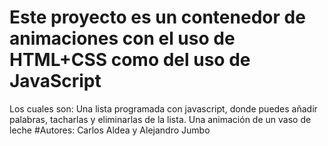 ﻿# Este proyecto es un contenedor de animaciones con el uso de HTML+CSS como del uso de JavaScript
 Los cuales son:
 Una lista programada con javascript, donde puedes añadir palabras, tacharlas y eliminarlas de la lista.
 Una animación de un vaso de leche 
 #Autores: Carlos Aldea y Alejandro Jumbo
